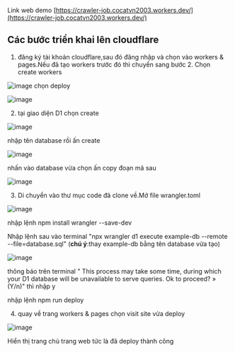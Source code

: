 Link web demo [https://crawler-job.cocatvn2003.workers.dev/](https://crawler-job.cocatvn2003.workers.dev/)
## Các bước triển khai lên cloudflare
1. đăng ký tài khoản cloudflare,sau đó đăng nhập và chọn vào workers & pages.Nếu đã tạo workers trước đó thì chuyển sang bước 2.
Chọn create workers

![image](https://github.com/user-attachments/assets/924a4ce2-61fc-4b55-bde6-03f49384c094)
chọn deploy

![image](https://github.com/user-attachments/assets/e2855900-c2bf-4997-b9cb-f3c829ca44ab)

2. tại giao diện D1 chọn create

![image](https://github.com/user-attachments/assets/598010de-3ed6-487f-a720-15b35b79207e)

nhập tên database rồi ấn create

![image](https://github.com/user-attachments/assets/ceda7717-3394-4448-aa75-a886791f3b06)

nhấn vào database vừa chọn ấn copy đoạn mã sau

![image](https://github.com/user-attachments/assets/0db32380-cd0b-4a1b-9f3d-7276499518ee)

3. Di chuyển vào thư mục code đã clone về.Mở file wrangler.toml

![image](https://github.com/user-attachments/assets/8d3f9d77-fe59-46ab-a4f0-f66ef87cf617)

nhập lệnh npm install wrangler --save-dev

Nhập lệnh sau vào terminal "npx wrangler d1 execute example-db --remote --file=database.sql" (**chú ý**:thay example-db bằng tên database vừa tạo)

![image](https://github.com/user-attachments/assets/8dcb08b4-e7ac-4174-92c0-9694462edbfe)

thông báo trên terminal " This process may take some time, during which your D1 database will be unavailable to serve queries.
  Ok to proceed? » (Y/n)" thì nhập y

nhập lệnh npm run deploy

4. quay về trang workers & pages chọn visit site vừa deploy

![image](https://github.com/user-attachments/assets/48708f77-8c85-4c25-840a-eec82663704f)

Hiển thị trang chủ trang web tức là đã deploy thành công


